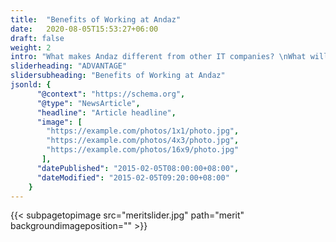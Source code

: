 ```yaml
---
title:  "Benefits of Working at Andaz"
date:   2020-08-05T15:53:27+06:00
draft: false
weight: 2
intro: "What makes Andaz different from other IT companies? \nWhat will I gain by working here? \nWe will answer the 'I want to know' questions you may have."
sliderheading: "ADVANTAGE"
slidersubheading: "Benefits of Working at Andaz"
jsonld: {
      "@context": "https://schema.org",
      "@type": "NewsArticle",
      "headline": "Article headline",
      "image": [
        "https://example.com/photos/1x1/photo.jpg",
        "https://example.com/photos/4x3/photo.jpg",
        "https://example.com/photos/16x9/photo.jpg"
       ],
      "datePublished": "2015-02-05T08:00:00+08:00",
      "dateModified": "2015-02-05T09:20:00+08:00"
    }        
---
```

{{< subpagetopimage src="meritslider.jpg" path="merit" backgroundimageposition="" >}}